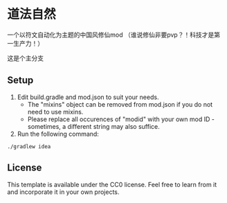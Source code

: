 # 道法自然
一个以符文自动化为主题的中国风修仙mod
（谁说修仙非要pvp？！科技才是第一生产力！）

这是个主分支
## Setup

1. Edit build.gradle and mod.json to suit your needs.
    * The "mixins" object can be removed from mod.json if you do not need to use mixins.
    * Please replace all occurences of "modid" with your own mod ID - sometimes, a different string may also suffice.
2. Run the following command:

```
./gradlew idea
```

## License

This template is available under the CC0 license. Feel free to learn from it and incorporate it in your own projects.
